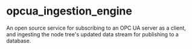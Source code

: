 # opcua_ingestion_engine
An open source service for subscribing to an OPC UA server as a client, and ingesting the node tree's updated data stream for publishing to a database.
